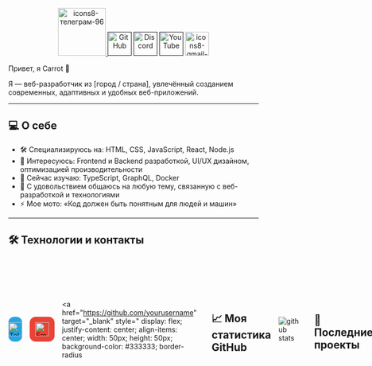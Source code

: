 



<p align="center">

  
  <a href="https:">
    <img width="96" height="96" alt="icons8-телеграм-96" src="https://github.com/user-attachments/assets/f0a6c68d-dca1-4ea8-b085-8206363c3806" />
  </a>
  
  <a href="">
    <picture>
      <source media="(prefers-color-scheme: dark)" srcset="https://cdn.simpleicons.org/github/white">
      <img alt="GitHub" title="GitHub" height="48" width="48" src="https://cdn.simpleicons.org/github"></picture></a>
  <a href="">
    <img alt="Discord" title="Discord" height="48" width="48" src="https://cdn.simpleicons.org/discord"></a>
  <a href="https://www.threads.net/@peterthehan">
    <picture>
  <a href="">
    <img alt="YouTube" title="YouTube" height="48" width="48" src="https://cdn.simpleicons.org/youtube"></a>
  <a href="https:">
    <img width="48" height="48" alt="icons8-gmail-48" src="https://github.com/user-attachments/assets/3db7613d-d1c1-4203-a026-93b842cd3bb7" />
  </a>
  
  
  
  


   
</p>






 Привет, я Carrot 👋

Я — веб-разработчик из [город / страна], увлечённый созданием современных, адаптивных и удобных веб-приложений.

---

## 💻 О себе

- 🛠️ Специализируюсь на: HTML, CSS, JavaScript, React, Node.js  
- 🚀 Интересуюсь: Frontend и Backend разработкой, UI/UX дизайном, оптимизацией производительности  
- 🌱 Сейчас изучаю: TypeScript, GraphQL, Docker  
- 💬 С удовольствием общаюсь на любую тему, связанную с веб-разработкой и технологиями  
- ⚡ Мое мото: «Код должен быть понятным для людей и машин»

---

## 🛠 Технологии и контакты
<div style="display: flex; gap: 15px; align-items: center;">
  <!-- Telegram -->
  <a href="https://t.me/yourchannel" target="_blank" style="
    display: flex;
    justify-content: center;
    align-items: center;
    width: 50px;
    height: 50px;
    background-color: #26A5E4;
    border-radius: 12px;
    text-decoration: none;
  " title="Telegram">
    <img src="https://cdn-icons-png.flaticon.com/512/2111/2111646.png" alt="Telegram" style="width: 28px; height: 28px;" />
  </a>

  <!-- Универсальная иконка почты -->
  <a href="mailto:your@email.com" style="
    display: flex;
    justify-content: center;
    align-items: center;
    width: 50px;
    height: 50px;
    background-color: #ea4335; /* красный оттенок */
    border-radius: 12px;
    text-decoration: none;
  " title="Email">
    <img src="https://cdn-icons-png.flaticon.com/512/561/561127.png" alt="Email" style="width: 28px; height: 28px;" />
  </a>

  <!-- GitHub -->
  <a href="https://github.com/yourusername" target="_blank" style="
    display: flex;
    justify-content: center;
    align-items: center;
    width: 50px;
    height: 50px;
    background-color: #333333;
    border-radius

---



## 📈 Моя статистика GitHub

![github stats](https://github-readme-stats.vercel.app/api?username=yourusername&show_icons=true&theme=radical)

---

## 📂 Последние проекты

- [Название проекта 1](https://github.com/yourusername/project1) — краткое описание  
- [Название проекта 2](https://github.com/yourusername/project2) — краткое описание  
- [Название проекта 3](https://github.com/yourusername/project3) — краткое описание

---

Спасибо за визит!  
Буду рад сотрудничеству и новым знакомствам. 😊



